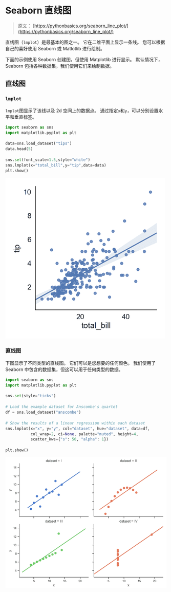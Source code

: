 # Seaborn 直线图

> 原文： [https://pythonbasics.org/seaborn_line_plot/](https://pythonbasics.org/seaborn_line_plot/)

直线图（`lmplot`）是最基本的图之一。 它在二维平面上显示一条线。 您可以根据自己的喜好使用 Seaborn 或 Matlotlib 进行绘制。

下面的示例使用 Seaborn 创建图，但使用 Matplotlib 进行显示。 默认情况下，Seaborn 包括各种数据集，我们使用它们来绘制数据。



## 直线图

### `lmplot`

`lmplot`图显示了该线以及 2d 空间上的数据点。 通过指定`x`和`y`，可以分别设置水平和垂直标签。

```py
import seaborn as sns
import matplotlib.pyplot as plt

data=sns.load_dataset("tips")
data.head(5)

sns.set(font_scale=1.5,style="white")
sns.lmplot(x="total_bill",y="tip",data=data)
plt.show()

```

![lmplot](img/7e2ac8bd813e9ce9e0e48564f2eda6a7.jpg)

### 直线图

下图显示了不同类型的直线图。 它们可以是您想要的任何颜色。 我们使用了 Seaborn 中包含的数据集，但这可以用于任何类型的数据。

```py
import seaborn as sns
import matplotlib.pyplot as plt

sns.set(style="ticks")

# Load the example dataset for Anscombe's quartet
df = sns.load_dataset("anscombe")

# Show the results of a linear regression within each dataset
sns.lmplot(x="x", y="y", col="dataset", hue="dataset", data=df,
           col_wrap=2, ci=None, palette="muted", height=4,
           scatter_kws={"s": 50, "alpha": 1})

plt.show()

```

![line](img/3ebb41b5da1a1a96b2e5787f6b7b8094.jpg)